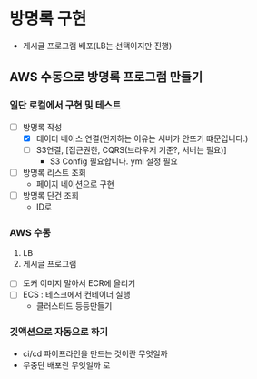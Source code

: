 # 방명록 구현
-  게시글 프로그램 배포(LB는 선택이지만 진행) 

## AWS 수동으로 방명록 프로그램 만들기

### 일단 로컬에서 구현 및 테스트
- [ ] 방명록 작성
  - [x] 데이터 베이스 연결(먼저하는 이유는 서버가 안뜨기 떄문입니다.)
  - [ ] S3연결, [접근권한, CQRS(브라우저 기준?, 서버는 필요)]
    - S3 Config 필요합니다. yml 설정 필요
- [ ] 방명록 리스트 조회
  - 페이지 네이션으로 구현 
- [ ] 방명록 단건 조회
  - ID로 

### AWS 수동
1. LB
2. 게시글 프로그램
- [ ] 도커 이미지 말아서 ECR에 올리기
- [ ] ECS : 테스크에서 컨테이너 실행
  - 클러스터드 등등만들기 

### 깃액션으로 자동으로 하기
- ci/cd 파이프라인을 만드는 것이란 무엇일까
- 무중단 배포란 무엇일까
로